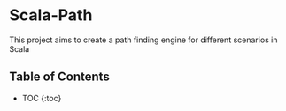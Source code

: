 # Scala-Path

This project aims to create a path finding engine for different scenarios in Scala

## Table of Contents

* TOC
  {:toc}